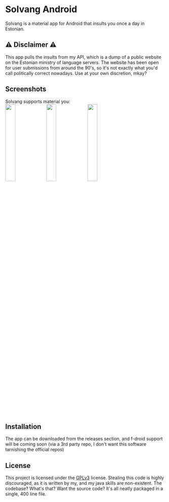
# Solvang Android

Solvang is a material app for Android that insults you once a day in Estonian.


## ⚠️ Disclaimer ⚠️

This app pulls the insults from my API, which is a dump of a public website on the Estonian ministry of language servers. The website has been open for user submissions from around the 90's, so it's not exactly what you'd call politically correct nowadays. Use at your own discretion, mkay?
## Screenshots
Solvang supports material you:
<br>
<img src="https://github.com/HEPOSHEIKKI/Solvang-App/assets/51783206/c18fa536-f2ad-40e3-b4c2-6d17bd4093d7" width=25% height=25%>
<img src="https://github.com/HEPOSHEIKKI/Solvang-App/assets/51783206/8edd9ef9-bd8c-4feb-b9ac-5172f24c7f14" width=25% height=25%>
<img src="https://github.com/HEPOSHEIKKI/Solvang-App/assets/51783206/e728c472-da95-4387-b0cd-c34bc7a3a427" width=25% height=25%>

## Installation

The app can be downloaded from the releases section, and f-droid support will be coming soon (via a 3rd party repo, I don't want this software tarnishing the official repos)

## License

This project is licensed under the [GPLv3](https://choosealicense.com/licenses/gpl-3.0/) license. Stealing this code is highly discouraged, as it is written by my, and my java skills are non-existent. The codebase? What's that? Want the source code? It's all neatly packaged in a single, 400 line file.


